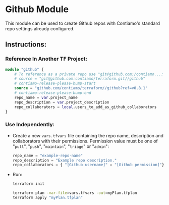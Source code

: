 # Github Module

This module can be used to create Github repos with Contiamo's standard repo settings already configured.

## Instructions:

### Reference In Another TF Project:
```terraform
module "github" {
    # To reference as a private repo use "git@github.com:/contiamo...:
    # source = "git@github.com:contiamo/terraform.git//github"
    # contiamo-release-please-bump-start
    source = "github.com/contiamo/terraform//github?ref=v0.8.1"
    # contiamo-release-please-bump-end
    repo_name = var.project_name
    repo_description = var.project_description
    repo_collaborators = local.users_to_add_as_github_collaborators
}
```

### Use Independently:
- Create a new `vars.tfvars` file containing the repo name, description and collaborators with their permissions. Permission value must be one of "`pull`", "`push`", "`maintain`", "`triage`" or "`admin`":

    ```tfvars
    repo_name = "example-repo-name"
    repo_description = "Example repo description."
    repo_collaborators = { "[Github username]" = "[Github permission]"}
    ```

- Run:
    ```bash
    terraform init

    terraform plan -var-file=vars.tfvars -out=myPlan.tfplan
    terraform apply "myPlan.tfplan"
    ```
